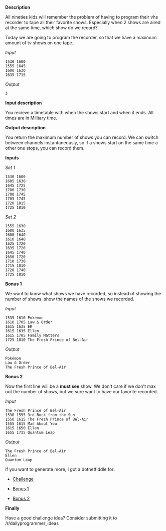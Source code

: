 **Description**

All nineties kids will remember the problem of having to program their vhs recorder to tape all their favorite shows. Especially when 2 shows are aired at the same time, which show do we record?

Today we are going to program the recorder, so that we have a maximum amount of tv shows on one tape.

*Input*

    1530 1600
    1555 1645
    1600 1630
    1635 1715

*Output*

    3

**Input description**

You recieve a timetable with when the shows start and when it ends. All times are in Military time.

**Output description**

You return the maximum number of shows you can record.
We can switch between channels instantaneously, so if a shows start on the same time a other one stops, you can record them.

**Inputs**

*Set 1*


    1530 1600
    1605 1630
    1645 1725
    1700 1730
    1700 1745
    1705 1745
    1720 1815
    1725 1810


*Set 2*

    1555 1630
    1600 1635
    1600 1640
    1610 1640
    1625 1720
    1635 1720
    1645 1740
    1650 1720
    1710 1730
    1715 1810
    1720 1740
    1725 1810


**Bonus 1**

We want to know what shows we have recorded, so instead of showing the number of shows, show the names of the shows we recorded.

*Input*

    1535 1610 Pokémon
    1610 1705 Law & Order
    1615 1635 ER
    1615 1635 Ellen
    1615 1705 Family Matters
    1725 1810 The Fresh Prince of Bel-Air

*Output*

    Pokémon
    Law & Order
    The Fresh Prince of Bel-Air

**Bonus 2**

Now the first line will be a **must see** show. We don't care if we don't max out the number of shows, but we sure want to have our favorite recorded.

*Input*

    The Fresh Prince of Bel-Air
    1530 1555 3rd Rock from the Sun
    1550 1615 The Fresh Prince of Bel-Air
    1555 1615 Mad About You
    1615 1650 Ellen
    1655 1735 Quantum Leap

*Output*

    The Fresh Prince of Bel-Air
    Ellen
    Quantum Leap


If you want to generate more, I got a dotnetfiddle for:

 - [Challenge](https://dotnetfiddle.net/xjXHl9)

 - [Bonus 1](https://dotnetfiddle.net/bn5QrS)

 - [Bonus 2](https://dotnetfiddle.net/6dwkGl)

**Finally**

Have a good challenge idea?
Consider submitting it to /r/dailyprogrammer_ideas
